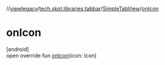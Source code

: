 //[viewlegacy](../../../index.md)/[tech.skot.libraries.tabbar](../index.md)/[SimpleTabView](index.md)/[onIcon](on-icon.md)

# onIcon

[android]\
open override fun [onIcon](on-icon.md)(icon: Icon)
